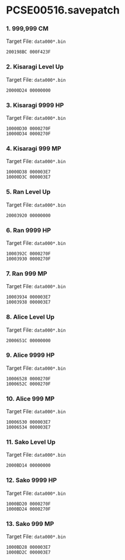 # PCSE00516.savepatch

### 1. 999,999 CM

Target File: `data000*.bin`

```
200198BC 000F423F
```

### 2. Kisaragi Level Up

Target File: `data000*.bin`

```
20000D24 00000000
```

### 3. Kisaragi 9999 HP

Target File: `data000*.bin`

```
10000D30 0000270F
10000D34 0000270F
```

### 4. Kisaragi 999 MP

Target File: `data000*.bin`

```
10000D38 000003E7
10000D3C 000003E7
```

### 5. Ran Level Up

Target File: `data000*.bin`

```
20003920 00000000
```

### 6. Ran 9999 HP

Target File: `data000*.bin`

```
1000392C 0000270F
10003930 0000270F
```

### 7. Ran 999 MP

Target File: `data000*.bin`

```
10003934 000003E7
10003938 000003E7
```

### 8. Alice Level Up

Target File: `data000*.bin`

```
2000651C 00000000
```

### 9. Alice 9999 HP

Target File: `data000*.bin`

```
10006528 0000270F
1000652C 0000270F
```

### 10. Alice 999 MP

Target File: `data000*.bin`

```
10006530 000003E7
10006534 000003E7
```

### 11. Sako Level Up

Target File: `data000*.bin`

```
2000BD14 00000000
```

### 12. Sako 9999 HP

Target File: `data000*.bin`

```
1000BD20 0000270F
1000BD24 0000270F
```

### 13. Sako 999 MP

Target File: `data000*.bin`

```
1000BD28 000003E7
1000BD2C 000003E7
```

